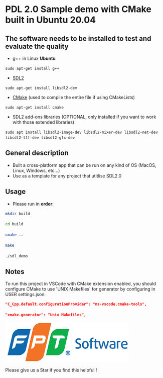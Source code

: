 # PDL 2.0 Sample demo with CMake built in Ubuntu 20.04

## The software needs to be installed to test and evaluate the quality
* g++ in Linux **Ubuntu** 

`sudo apt-get install g++`

* [SDL2][]

`sudo apt-get install libsdl2-dev`

* [CMake][] (used to compile the entire file if using CMakeLists)

`sudo apt-get install cmake`

* SDL2 add-ons libraries (OPTIONAL, only installed if you want to work with those extended libraries)

`sudo apt install libsdl2-image-dev libsdl2-mixer-dev libsdl2-net-dev libsdl2-ttf-dev libsdl2-gfx-dev`

## General description
  * Built a cross-platform app that can be run on any kind of OS (MacOS, Linux, Windows, etc...)
  * Use as a template for any project that utitlise SDL2.0
 
## Usage

* Please run in **order**:

```sh
mkdir build

cd build

cmake ..

make

./sdl_demo
```

## Notes

To run this project in VSCode with CMake extension enabled, you should configure CMake to use 'UNIX Makefiles'
for generator by configuring in USER settings.json:

```json
"C_Cpp.default.configurationProvider": "ms-vscode.cmake-tools",

"cmake.generator": "Unix Makefiles",
```

![](https://github.com/lenhatquang2512/sdl2_music_project/blob/main/fso.png)

<!-- ![](https://github.com/lenhatquang2512/fso_training_CPP_Code_test/blob/master/fso.png) -->

Please give us a Star if you find this helpful !

[CMake]: https://cmake.org
[SDL2]: https://www.libsdl.org